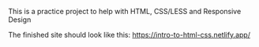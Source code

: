 This is a practice project to help with HTML, CSS/LESS and Responsive Design

The finished site should look like this: https://intro-to-html-css.netlify.app/